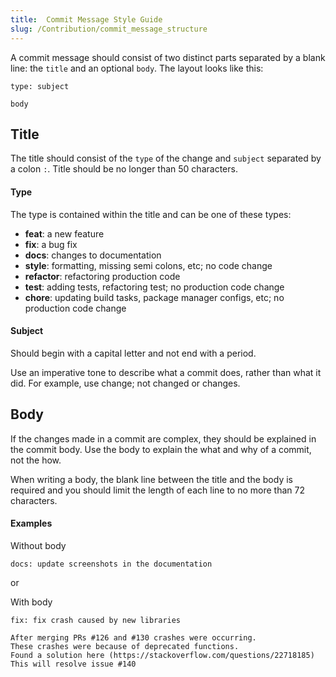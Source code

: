 ```yaml
---
title:  Commit Message Style Guide
slug: /Contribution/commit_message_structure
---
```


A commit message should consist of two distinct parts separated by a blank line: the `title` and an optional `body`. The layout looks like this:

```
type: subject

body
```

## Title
The title should consist of the `type` of the change and `subject` separated by a colon `:`. Title should be no longer than 50 characters.

#### Type
The type is contained within the title and can be one of these types:
* **feat**: a new feature
* **fix**: a bug fix
* **docs**: changes to documentation
* **style**: formatting, missing semi colons, etc; no code change
* **refactor**: refactoring production code
* **test**: adding tests, refactoring test; no production code change
* **chore**: updating build tasks, package manager configs, etc; no production code change

#### Subject
Should begin with a capital letter and not end with a period.

Use an imperative tone to describe what a commit does, rather than what it did. For example, use change; not changed or changes.

## Body
If the changes made in a commit are complex, they should be explained in the commit body. Use the body to explain the what and why of a commit, not the how.

When writing a body, the blank line between the title and the body is required and you should limit the length of each line to no more than 72 characters.

#### Examples
Without body
```
docs: update screenshots in the documentation
```

or

With body
```
fix: fix crash caused by new libraries 

After merging PRs #126 and #130 crashes were occurring. 
These crashes were because of deprecated functions. 
Found a solution here (https://stackoverflow.com/questions/22718185) 
This will resolve issue #140
```